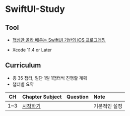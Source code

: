 # SwiftUI-Study



## Tool 

- [핵심만 골라 배우는 SwiftUI 기반의 iOS 프로그래밍](https://jpub.tistory.com/1023)

- Xcode 11.4 or Later

## Curriculum

- 총 35 챕터, 일단 1일 1챕터씩 진행할 계획
- 챕터별 요약

|  CH  | Chapter Subject                                              | Question | Note          |
| :--: | :----------------------------------------------------------- | :------- | :------------ |
| 1~3  | [시작하기](https://github.com/ywangnon/SwiftUI-Study/blob/master/챕터%201/시작하기.md) |          | 기본적인 설정 |



